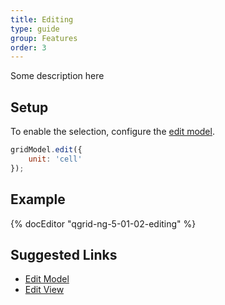 ```yaml
---
title: Editing
type: guide
group: Features
order: 3
---
```

Some description here

## Setup

To enable the selection, configure the [edit model](/doc/api/edit-model.html).

```javascript
gridModel.edit({
    unit: 'cell'
});
```

## Example

{% docEditor "qgrid-ng-5-01-02-editing" %}

## Suggested Links

* [Edit Model](/doc/api/edit-model.html)
* [Edit View](/doc/api/edit-view.html)
